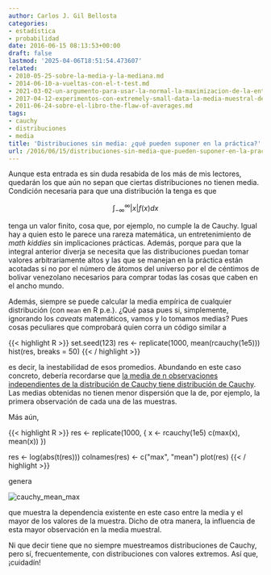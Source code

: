 ```yaml
---
author: Carlos J. Gil Bellosta
categories:
- estadística
- probabilidad
date: 2016-06-15 08:13:53+00:00
draft: false
lastmod: '2025-04-06T18:51:54.473607'
related:
- 2010-05-25-sobre-la-media-y-la-mediana.md
- 2014-06-10-a-vueltas-con-el-t-test.md
- 2021-03-02-un-argumento-para-usar-la-normal-la-maximizacion-de-la-entropia.md
- 2017-04-12-experimentos-con-extremely-small-data-la-media-muestral-de-pocas-betas.md
- 2011-06-24-sobre-el-libro-the-flaw-of-averages.md
tags:
- cauchy
- distribuciones
- media
title: 'Distribuciones sin media: ¿qué pueden suponer en la práctica?'
url: /2016/06/15/distribuciones-sin-media-que-pueden-suponer-en-la-practica/
---
```


Aunque esta entrada es sin duda resabida de los más de mis lectores, quedarán los que aún no sepan que ciertas distribuciones no tienen media. Condición necesaria para que una distribución la tenga es que

$$ \int_{-\infty}^\infty |x| f(x) dx$$

tenga un valor finito, cosa que, por ejemplo, no cumple la de Cauchy. Igual hay a quien esto le parece una rareza matemática, un entretenimiento de _math kiddies_ sin implicaciones prácticas. Además, porque para que la integral anterior diverja se necesita que las distribuciones puedan tomar valores arbitrariamente altos y las que se manejan en la práctica están acotadas si no por el número de átomos del universo por el de céntimos de bolívar venezolano necesarios para comprar todas las cosas que caben en el ancho mundo.

Además, siempre se puede calcular la media empírica de cualquier distribución (con `mean` en R p.e.). ¿Qué pasa pues si, simplemente, ignorando los _caveats_ matemáticos, vamos y lo tomamos medias? Pues cosas peculiares que comprobará quien corra un código similar a

{{< highlight R >}}
set.seed(123)
res <- replicate(1000, mean(rcauchy(1e5)))
hist(res, breaks = 50)
{{< / highlight >}}

es decir, la inestabilidad de esos promedios. Abundando en este caso concreto, debería recordarse que [la media de n observaciones independientes de la distribución de Cauchy tiene distribución de Cauchy](http://www.dartmouth.edu/~chance/teaching_aids/books_articles/probability_book/Chapter7.pdf). Las medias obtenidas no tienen menor dispersión que la de, por ejemplo, la primera observación de cada una de las muestras.

Más aún,

{{< highlight R >}}
res <- replicate(1000, {
  x <- rcauchy(1e5)
  c(max(x), mean(x))
})

res <- log(abs(t(res)))
colnames(res) <- c("max", "mean")
plot(res)
{{< / highlight >}}

genera

![cauchy_mean_max](/wp-uploads/2016/06/cauchy_mean_max.png#center)

que muestra la dependencia existente en este caso entre la media y el mayor de los valores de la muestra. Dicho de otra manera, la influencia de esta mayor observación en la media muestral.

Ni que decir tiene que no siempre muestreamos distribuciones de Cauchy, pero sí, frecuentemente, con distribuciones con valores extremos. Así que, ¡cuidadín!